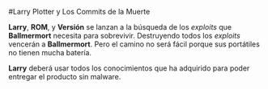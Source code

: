 #Larry Plotter y Los Commits de la Muerte

**Larry**, **ROM**, y **Versión** se lanzan a la búsqueda de los *exploits* que 
**Ballmermort** necesita para sobrevivir.
Destruyendo todos los *exploits* vencerán a **Ballmermort**.
Pero el camino no será fácil porque sus portátiles no tienen mucha batería.

**Larry** deberá usar todos los conocimientos que ha adquirido para
poder entregar el producto sin malware.
